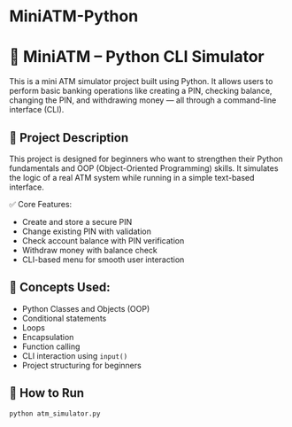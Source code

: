 # MiniATM-Python
# 🏧 MiniATM – Python CLI Simulator

This is a mini ATM simulator project built using Python. It allows users to perform basic banking operations like creating a PIN, checking balance, changing the PIN, and withdrawing money — all through a command-line interface (CLI).

## 📌 Project Description

This project is designed for beginners who want to strengthen their Python fundamentals and OOP (Object-Oriented Programming) skills. It simulates the logic of a real ATM system while running in a simple text-based interface.

✅ Core Features:
- Create and store a secure PIN  
- Change existing PIN with validation  
- Check account balance with PIN verification  
- Withdraw money with balance check  
- CLI-based menu for smooth user interaction  

## 🧠 Concepts Used:
- Python Classes and Objects (OOP)
- Conditional statements
- Loops
- Encapsulation
- Function calling
- CLI interaction using `input()`
- Project structuring for beginners

## 🚀 How to Run

```bash
python atm_simulator.py
